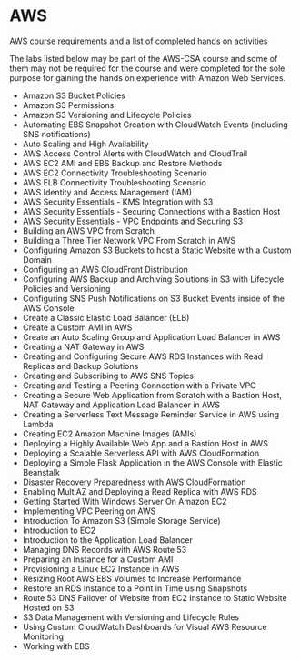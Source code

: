 # AWS
AWS course requirements and a list of completed hands on activities

The labs listed below may be part of the AWS-CSA course and some of them may not be required for the course and were completed for the sole purpose for gaining the hands on experience with Amazon Web Services.
- Amazon S3 Bucket Policies
 - Amazon S3 Permissions
 - Amazon S3 Versioning and Lifecycle Policies
 - Automating EBS Snapshot Creation with CloudWatch Events (including SNS notifications)
 - Auto Scaling and High Availability
 - AWS Access Control Alerts with CloudWatch and CloudTrail
 - AWS EC2 AMI and EBS Backup and Restore Methods
 - AWS EC2 Connectivity Troubleshooting Scenario
 - AWS ELB Connectivity Troubleshooting Scenario
 - AWS Identity and Access Management (IAM)
 - AWS Security Essentials - KMS Integration with S3
 - AWS Security Essentials - Securing Connections with a Bastion Host
 - AWS Security Essentials - VPC Endpoints and Securing S3
 - Building an AWS VPC from Scratch
 - Building a Three Tier Network VPC From Scratch in AWS
 - Configuring Amazon S3 Buckets to host a Static Website with a Custom Domain
 - Configuring an AWS CloudFront Distribution
 - Configuring AWS Backup and Archiving Solutions in S3 with Lifecycle Policies and Versioning
 - Configuring SNS Push Notifications on S3 Bucket Events inside of the AWS Console
 - Create a Classic Elastic Load Balancer (ELB)
 - Create a Custom AMI in AWS
 - Create an Auto Scaling Group and Application Load Balancer in AWS
 - Creating a NAT Gateway in AWS
 - Creating and Configuring Secure AWS RDS Instances with Read Replicas and Backup Solutions
 - Creating and Subscribing to AWS SNS Topics
 - Creating and Testing a Peering Connection with a Private VPC
 - Creating a Secure Web Application from Scratch with a Bastion Host, NAT Gateway and Application Load Balancer in AWS
 - Creating a Serverless Text Message Reminder Service in AWS using Lambda
 - Creating EC2 Amazon Machine Images (AMIs)
 - Deploying a Highly Available Web App and a Bastion Host in AWS
 - Deploying a Scalable Serverless API with AWS CloudFormation
 - Deploying a Simple Flask Application in the AWS Console with Elastic Beanstalk
 - Disaster Recovery Preparedness with AWS CloudFormation
 - Enabling MultiAZ and Deploying a Read Replica with AWS RDS
 - Getting Started With Windows Server On Amazon EC2
 - Implementing VPC Peering on AWS
 - Introduction To Amazon S3 (Simple Storage Service)
 - Introduction to EC2
 - Introduction to the Application Load Balancer
 - Managing DNS Records with AWS Route 53
 - Preparing an Instance for a Custom AMI
 - Provisioning a Linux EC2 Instance in AWS
 - Resizing Root AWS EBS Volumes to Increase Performance
 - Restore an RDS Instance to a Point in Time using Snapshots
 - Route 53 DNS Failover of Website from EC2 Instance to Static Website Hosted on S3
 - S3 Data Management with Versioning and Lifecycle Rules
 - Using Custom CloudWatch Dashboards for Visual AWS Resource Monitoring
 - Working with EBS
